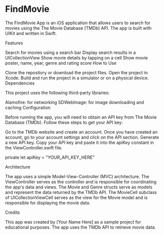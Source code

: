 # FindMovie
The FindMovie App is an iOS application that allows users to search for movies using the The Movie Database (TMDb) API. The app is built with UIKit and written in Swift.

Features

Search for movies using a search bar
Display search results in a UICollectionView
Show movie details by tapping on a cell
Show movie poster, name, year, genre and rating score
How to Use

Clone the repository or download the project files.
Open the project in Xcode.
Build and run the project in a simulator or on a physical device.
Dependencies

This project uses the following third-party libraries:

Alamofire: for networking
SDWebImage: for image downloading and caching
Configuration

Before running the app, you will need to obtain an API key from The Movie Database (TMDb). Follow these steps to get your API key:

Go to the TMDb website and create an account.
Once you have created an account, go to your account settings and click on the API section.
Generate a new API key.
Copy your API key and paste it into the apiKey constant in the ViewController.swift file.

private let apiKey = "YOUR_API_KEY_HERE"

Architecture

The app uses a simple Model-View-Controller (MVC) architecture. The ViewController serves as the controller and is responsible for coordinating the app's data and views. The Movie and Genre structs serve as models and represent the data returned by the TMDb API. The MovieCell subclass of UICollectionViewCell serves as the view for the Movie model and is responsible for displaying the movie data.

Credits

This app was created by [Your Name Here] as a sample project for educational purposes. The app uses the TMDb API to retrieve movie data.
